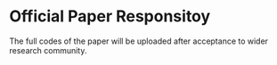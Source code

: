 # Official Paper Responsitoy

The full codes of the paper will be uploaded after acceptance to wider research community.  
